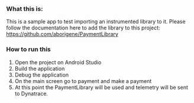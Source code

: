### What this is:

This is a sample app to test importing an instrumented library to it. Please follow the documentation here to add the library to this project: https://github.com/aborigene/PaymentLibrary

### How to run this

1. Open the project on Android Studio
2. Build the application
3. Debug the application
4. On the main screen go to payment and make a payment
5. At this point the PaymentLibrary will be used and telemetry will be sent to Dynatrace.